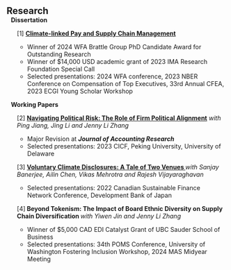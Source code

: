  
<h2 id="research" style="margin: 2px 0px 0px;"> <br> 
<br> Research</h2>
 <h4 style="margin:0 10px 0;"  >Dissertation</h4>

<div>
  <ul>  <div class="title"> [1] <strong> <a href="https://papers.ssrn.com/sol3/papers.cfm?abstract_id=4847937">Climate-linked Pay and Supply Chain Management</a> </strong>  </div>
  <ul>
    <li>   Winner of 2024 WFA Brattle Group PhD Candidate Award for Outstanding Research  <br></li>
     <li>   Winner of $14,000 USD academic grant of 2023 IMA Research Foundation Special Call<br></li>
     <li>   Selected presentations: 2024 WFA conference, 2023 NBER Conference on Compensation of Top Executives, 33rd Annual CFEA, 2023 ECGI Young Scholar Workshop </li>
  
  </ul>
 </ul>
</div>

<h4 style="margin:0 10px 0;" >Working Papers</h4>
  
<div>
  <ul>   <div class="title"> [2] <strong><a href="https://papers.ssrn.com/sol3/papers.cfm?abstract_id=4430507">Navigating Political Risk: The Role of Firm Political Alignment</a></strong> <em> with Ping Jiang, Jing Li and Jenny Li Zhang  </em> </div>
 <ul>
     <li>  Major Revision at <strong> <em> Journal of Accounting Research </em> </strong> </li>
  <li>  Selected presentations: 2023 CICF, Peking University, University of Delaware</li>
 
  </ul>
   </ul>
</div>

 
<div>
   <ul>  <div class="title"> [3] <strong> <a href="https://papers.ssrn.com/sol3/papers.cfm?abstract_id=4575733">Voluntary Climate Disclosures: A Tale of Two Venues </a></strong> <em> with Sanjay Banerjee, Ailin Chen, Vikas
Mehrotra and Rajesh Vijayaraghavan </em> </div>
 <ul>
     <li> Selected presentations:  2022 Canadian Sustainable Finance Network Conference, Development Bank of Japan</li>
   
  </ul>
    </ul>
</div>
 
 
<div>
   <ul>  <div class="title"> [4]<strong> Beyond Tokenism: The Impact of Board Ethnic Diversity on Supply Chain Diversification </strong> <em> with Yiwen Jin and Jenny Li Zhang</em> </div>
 <ul>
     <li>  Winner of $5,000 CAD EDI Catalyst Grant of UBC Sauder School of Business</li>
   <li>   Selected presentations: 34th POMS Conference, University of Washington Fostering Inclusion Workshop, 2024 MAS Midyear Meeting</li>
  

  </ul>
    </ul>
</div>

  

 
